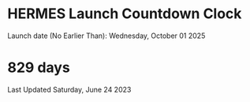 # HERMES Launch Countdown Clock

Launch date (No Earlier Than): Wednesday, October 01 2025
# 829 days

Last Updated Saturday, June 24 2023